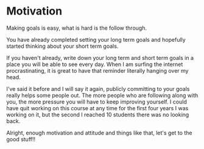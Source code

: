 # Motivation
Making goals is easy, what is hard is the follow through.

You have already completed setting your long term goals and hopefully started thinking about your short term goals.

If you haven't already, write down your long term and short term goals in a place you will be able to see every day. When I am surfing the internet procrastinating, it is great to have that reminder literally hanging over my head.

I've said it before and I will say it again, publicly committing to your goals really helps some people out. The more people who are following along with you, the more pressure you will have to keep improving yourself. I could have quit working on this course at any time for the first four years I was working on it, but the second I reached 10 students there was no looking back.

Alright, enough motivation and attitude and things like that, let's get to the good stuff!! 

